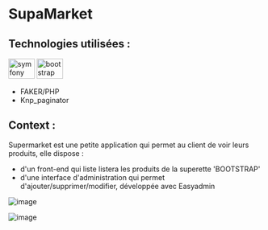 # SupaMarket
## Technologies utilisées :

<div align="left"> 
<img src="https://cdn.jsdelivr.net/gh/devicons/devicon/icons/symfony/symfony-original.svg" height="40" width="52" alt="symfony logo" /> 
<img src="https://cdn.jsdelivr.net/gh/devicons/devicon/icons/bootstrap/bootstrap-original.svg" height="40" width="52" alt="bootstrap logo" />
<ul>
<li>FAKER/PHP</li>
<li>Knp_paginator</li>
</ul>
</div>

## Context :
Supermarket est une petite application qui permet au client de voir leurs produits, elle dispose :

- d'un front-end qui liste listera les produits de la superette 'BOOTSTRAP'
- d'une interface d'administration qui permet d'ajouter/supprimer/modifier, développée avec Easyadmin

![image](https://user-images.githubusercontent.com/98770184/209402900-8b4b30a0-f0e0-4487-ac5d-ee98db455419.png)

![image](https://user-images.githubusercontent.com/98770184/209402936-65831cfb-d802-4465-ae9b-e2646564aee8.png)
